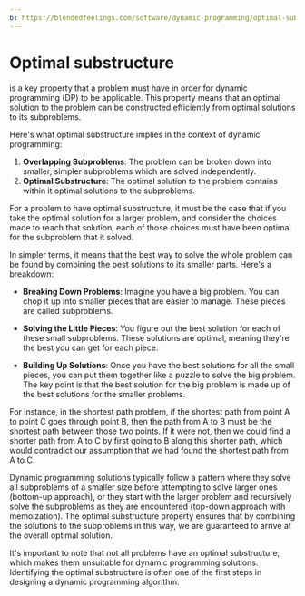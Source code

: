 ```yaml
---
b: https://blendedfeelings.com/software/dynamic-programming/optimal-substructure.md
---
```


# Optimal substructure 
is a key property that a problem must have in order for dynamic programming (DP) to be applicable. This property means that an optimal solution to the problem can be constructed efficiently from optimal solutions to its subproblems.

Here's what optimal substructure implies in the context of dynamic programming:

1. **Overlapping Subproblems**: The problem can be broken down into smaller, simpler subproblems which are solved independently.
2. **Optimal Substructure**: The optimal solution to the problem contains within it optimal solutions to the subproblems.

For a problem to have optimal substructure, it must be the case that if you take the optimal solution for a larger problem, and consider the choices made to reach that solution, each of those choices must have been optimal for the subproblem that it solved.

In simpler terms, it means that the best way to solve the whole problem can be found by combining the best solutions to its smaller parts. Here's a breakdown:

- **Breaking Down Problems**: Imagine you have a big problem. You can chop it up into smaller pieces that are easier to manage. These pieces are called subproblems.

- **Solving the Little Pieces**: You figure out the best solution for each of these small subproblems. These solutions are optimal, meaning they're the best you can get for each piece.

- **Building Up Solutions**: Once you have the best solutions for all the small pieces, you can put them together like a puzzle to solve the big problem. The key point is that the best solution for the big problem is made up of the best solutions for the smaller problems.


For instance, in the shortest path problem, if the shortest path from point A to point C goes through point B, then the path from A to B must be the shortest path between those two points. If it were not, then we could find a shorter path from A to C by first going to B along this shorter path, which would contradict our assumption that we had found the shortest path from A to C.

Dynamic programming solutions typically follow a pattern where they solve all subproblems of a smaller size before attempting to solve larger ones (bottom-up approach), or they start with the larger problem and recursively solve the subproblems as they are encountered (top-down approach with memoization). The optimal substructure property ensures that by combining the solutions to the subproblems in this way, we are guaranteed to arrive at the overall optimal solution.

It's important to note that not all problems have an optimal substructure, which makes them unsuitable for dynamic programming solutions. Identifying the optimal substructure is often one of the first steps in designing a dynamic programming algorithm.
